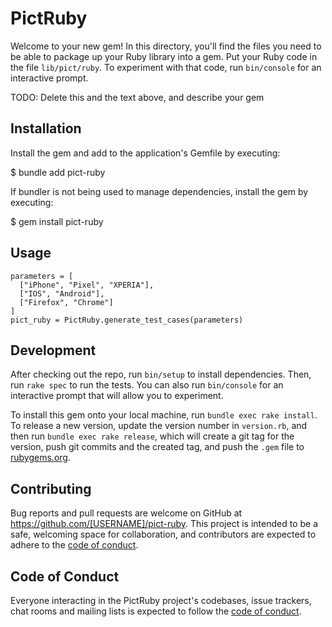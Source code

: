 # PictRuby

Welcome to your new gem! In this directory, you'll find the files you need to be able to package up your Ruby library into a gem. Put your Ruby code in the file `lib/pict/ruby`. To experiment with that code, run `bin/console` for an interactive prompt.

TODO: Delete this and the text above, and describe your gem

## Installation

Install the gem and add to the application's Gemfile by executing:

$ bundle add pict-ruby

If bundler is not being used to manage dependencies, install the gem by executing:

$ gem install pict-ruby

## Usage

```
parameters = [
  ["iPhone", "Pixel", "XPERIA"],
  ["IOS", "Android"],
  ["Firefox", "Chrome"]
]
pict_ruby = PictRuby.generate_test_cases(parameters)
```

## Development

After checking out the repo, run `bin/setup` to install dependencies. Then, run `rake spec` to run the tests. You can also run `bin/console` for an interactive prompt that will allow you to experiment.

To install this gem onto your local machine, run `bundle exec rake install`. To release a new version, update the version number in `version.rb`, and then run `bundle exec rake release`, which will create a git tag for the version, push git commits and the created tag, and push the `.gem` file to [rubygems.org](https://rubygems.org).

## Contributing

Bug reports and pull requests are welcome on GitHub at https://github.com/[USERNAME]/pict-ruby. This project is intended to be a safe, welcoming space for collaboration, and contributors are expected to adhere to the [code of conduct](https://github.com/[USERNAME]/pict-ruby/blob/master/CODE_OF_CONDUCT.md).

## Code of Conduct

Everyone interacting in the PictRuby project's codebases, issue trackers, chat rooms and mailing lists is expected to follow the [code of conduct](https://github.com/[USERNAME]/pict-ruby/blob/master/CODE_OF_CONDUCT.md).
